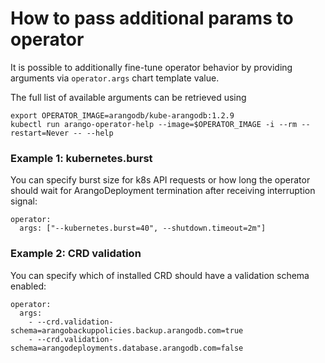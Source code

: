 # How to pass additional params to operator

It is possible to additionally fine-tune operator behavior by
providing arguments via `operator.args` chart template value.

The full list of available arguments can be retrieved using
```
export OPERATOR_IMAGE=arangodb/kube-arangodb:1.2.9
kubectl run arango-operator-help --image=$OPERATOR_IMAGE -i --rm --restart=Never -- --help
```


### Example 1: kubernetes.burst 

You can specify burst size for k8s API requests or how long the operator
should wait for ArangoDeployment termination after receiving interruption signal:
```
operator:
  args: ["--kubernetes.burst=40", --shutdown.timeout=2m"]
```

### Example 2: CRD validation

You can specify which of installed CRD should have a validation schema enabled:
```
operator:
  args:
    - --crd.validation-schema=arangobackuppolicies.backup.arangodb.com=true
    - --crd.validation-schema=arangodeployments.database.arangodb.com=false
```
